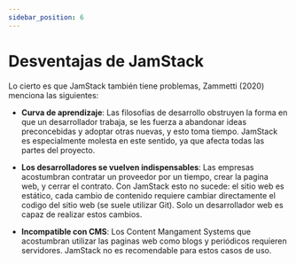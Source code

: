 ```yaml
---
sidebar_position: 6
---
```


# Desventajas de JamStack

Lo cierto es que JamStack también tiene problemas, Zammetti (2020) menciona las siguientes:

- **Curva de aprendizaje**: Las filosofías de desarrollo obstruyen la forma en que un desarrollador trabaja, se les fuerza a abandonar ideas preconcebidas y adoptar otras nuevas, y esto toma tiempo. JamStack es especialmente molesta en este sentido, ya que afecta todas las partes del proyecto.
      
- **Los desarrolladores se vuelven indispensables**: Las empresas acostumbran contratar un proveedor por un tiempo, crear la pagina web, y cerrar el contrato. Con JamStack esto no sucede: el sitio web es estático, cada cambio de contenido requiere cambiar directamente el codigo del sitio web (se suele utilizar Git). Solo un desarrollador web es capaz de realizar estos cambios.
      
- **Incompatible con CMS**: Los Content Mangament Systems que acostumbran utilizar las paginas web como blogs y periódicos requieren servidores. JamStack no es recomendable para estos casos de uso.